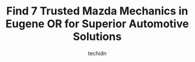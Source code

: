 ---
layout: ampstory
image: https://images.unsplash.com/photo-1508051258-1607bf9363da?ixlib=rb-4.0.3&ixid=MnwxMjA3fDB8MHxwaG90by1wYWdlfHx8fGVufDB8fHx8&auto=format&fit=crop&w=640&h=853&q=80
author: techidn
featured: false
description: Trust your vehicles maintenance and repairs to the 7 best Mazda Mechanic in Eugene OR, USA. With their extensive experience, cutting-edge technology, and commitment to customer satisfaction
title: Find 7 Trusted Mazda Mechanics in Eugene OR for Superior Automotive Solutions
cover:
   title: Find 7 Trusted Mazda Mechanics in Eugene OR for Superior Automotive Solutions
   subtitle: Rickpate
   background: https://images.unsplash.com/photo-1508051258-1607bf9363da?ixlib=rb-4.0.3&ixid=MnwxMjA3fDB8MHxwaG90by1wYWdlfHx8fGVufDB8fHx8&auto=format&fit=crop&w=640&h=853&q=80

pages: 
 - layout: thirds
   top: <h1>#1 Kiefer Mazda</h1>
   bottom: "<p>My husband and I loved our entire experience here at Kiefer Mazda! The entire staff was amazing and friendly, especially Heather who helped us from our 1st phone call all</p>"
   background: https://www.knot35.com/toplist/wp-content/uploads/2023/06/best-mazda-mechanic-1-in-eugene-or-1685836018.jpeg
   backgroundblur: true
 - layout: thirds
   top: <h1>#2 Action Automotive</h1>
   bottom: "<p>1491 W 6th Ave, Eugene, OR 97402, United States</p>"
   background: https://www.knot35.com/toplist/wp-content/uploads/2023/06/best-mazda-mechanic-2-in-eugene-or-1685836018.jpeg
   cta:
      link: https://www.knot35.com/toplist/find-7-trusted-mazda-mechanics-in-eugene-or-for-superior-automotive-solutions/
      text: Find 7 Trusted Mazda Mechanics in Eugene OR for Superior Automotive Solutions
 - layout: thirds
   top: <h1>#3 Autohaus</h1>
   bottom: "<p>1502 W 7th Ave, Eugene, OR 97402, United States</p>"
   background: https://www.knot35.com/toplist/wp-content/uploads/2023/06/best-mazda-mechanic-3-in-eugene-or-1685836019.jpeg
   cta:
      link: https://www.knot35.com/toplist/find-7-trusted-mazda-mechanics-in-eugene-or-for-superior-automotive-solutions/
      text: Find 7 Trusted Mazda Mechanics in Eugene OR for Superior Automotive Solutions
 - layout: thirds
   top: <h1>#4 Prairie Road Automotive</h1>
   bottom: "<p>89925 Prairie Rd, Eugene, OR 97402, United States</p>"
   background: https://images.unsplash.com/photo-1567360425618-1594206637d2?ixlib=rb-4.0.3&ixid=MnwxMjA3fDB8MHxwaG90by1wYWdlfHx8fGVufDB8fHx8&auto=format&fit=crop&w=640&h=853&q=80
   cta:
      link: https://www.knot35.com/toplist/find-7-trusted-mazda-mechanics-in-eugene-or-for-superior-automotive-solutions/
      text: Find 7 Trusted Mazda Mechanics in Eugene OR for Superior Automotive Solutions
 - layout: thirds
   top: <h1>#5 Randalls Automotive</h1>
   bottom: "<p>1601 W 7th Ave A, Eugene, OR 97402, United States</p>"
   background: https://images.unsplash.com/photo-1553949345-eb786bb3f7ba?ixlib=rb-4.0.3&ixid=MnwxMjA3fDB8MHxwaG90by1wYWdlfHx8fGVufDB8fHx8&auto=format&fit=crop&w=640&h=853&q=80
   cta:
      link: https://www.knot35.com/toplist/find-7-trusted-mazda-mechanics-in-eugene-or-for-superior-automotive-solutions/
      text: Find 7 Trusted Mazda Mechanics in Eugene OR for Superior Automotive Solutions
 - layout: thirds
   top: <h1>#6 Alexs Garage - German Auto Specialists</h1>
   bottom: "<p>1255 Railroad Blvd, Eugene, OR 97402, United States</p>"
   background: https://images.unsplash.com/photo-1527066579998-dbbae57f45ce?ixlib=rb-4.0.3&ixid=MnwxMjA3fDB8MHxwaG90by1wYWdlfHx8fGVufDB8fHx8&auto=format&fit=crop&w=640&h=853&q=80
   cta:
      link: https://www.knot35.com/toplist/find-7-trusted-mazda-mechanics-in-eugene-or-for-superior-automotive-solutions/
      text: Find 7 Trusted Mazda Mechanics in Eugene OR for Superior Automotive Solutions
 - layout: thirds
   top: <h1>#7 Macs Automotive & Radiator Repair</h1>
   bottom: "<p>1000 Conger St, Eugene, OR 97402, United States</p>"
   background: https://images.unsplash.com/photo-1509114397022-ed747cca3f65?ixlib=rb-4.0.3&ixid=MnwxMjA3fDB8MHxwaG90by1wYWdlfHx8fGVufDB8fHx8&auto=format&fit=crop&w=640&h=853&q=80
   cta:
      link: https://www.knot35.com/toplist/find-7-trusted-mazda-mechanics-in-eugene-or-for-superior-automotive-solutions/
      text: Find 7 Trusted Mazda Mechanics in Eugene OR for Superior Automotive Solutions
 - layout: thirds
   middle: Continue reading...
   background: https://images.unsplash.com/photo-1602536052359-ef94c21c5948?ixlib=rb-4.0.3&ixid=MnwxMjA3fDB8MHxwaG90by1wYWdlfHx8fGVufDB8fHx8&auto=format&fit=crop&w=640&h=853&q=80
   cta:
      link: https://www.knot35.com/toplist/find-7-trusted-mazda-mechanics-in-eugene-or-for-superior-automotive-solutions/
      text: Find 7 Trusted Mazda Mechanics in Eugene OR for Superior Automotive Solutions
      
---